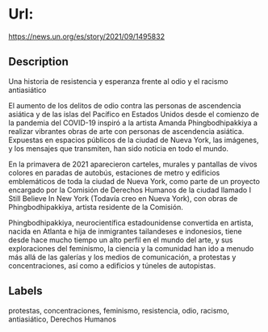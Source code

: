 # Url: 

https://news.un.org/es/story/2021/09/1495832

## Description 

Una historia de resistencia y esperanza frente al odio y el racismo antiasiático

El aumento de los delitos de odio contra las personas de ascendencia asiática y de las islas del Pacífico en Estados Unidos desde el comienzo de la pandemia del COVID-19 inspiró a la artista Amanda Phingbodhipakkiya a realizar vibrantes obras de arte con personas de ascendencia asiática. Expuestas en espacios públicos de la ciudad de Nueva York, las imágenes, y los mensajes que transmiten, han sido noticia en todo el mundo. 

En la primavera de 2021 aparecieron carteles, murales y pantallas de vivos colores en paradas de autobús, estaciones de metro y edificios emblemáticos de toda la ciudad de Nueva York, como parte de un proyecto encargado por la Comisión de Derechos Humanos de la ciudad llamado I Still Believe In New York (Todavía creo en Nueva York), con obras de Phingbodhipakkiya, artista residente de la Comisión.

Phingbodhipakkiya, neurocientífica estadounidense convertida en artista, nacida en Atlanta e hija de inmigrantes tailandeses e indonesios, tiene desde hace mucho tiempo un alto perfil en el mundo del arte, y sus exploraciones del feminismo, la ciencia y la comunidad han ido a menudo más allá de las galerías y los medios de comunicación, a protestas y concentraciones, así como a edificios y túneles de autopistas. 


## Labels 

protestas, concentraciones, feminismo, resistencia, odio, racismo, antiasiático, Derechos Humanos